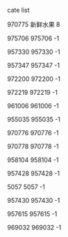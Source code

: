 cate list

970775 新鲜水果 8

975706 975706 -1

957330 957330 -1

957347 957347 -1

972200 972200 -1

972219 972219 -1

961006 961006 -1

955035 955035 -1

970776 970776 -1

970778 970778 -1

958104 958104 -1

957428 957428 -1

5057 5057 -1

957430 957430 -1

957615 957615 -1

969032 969032 -1

